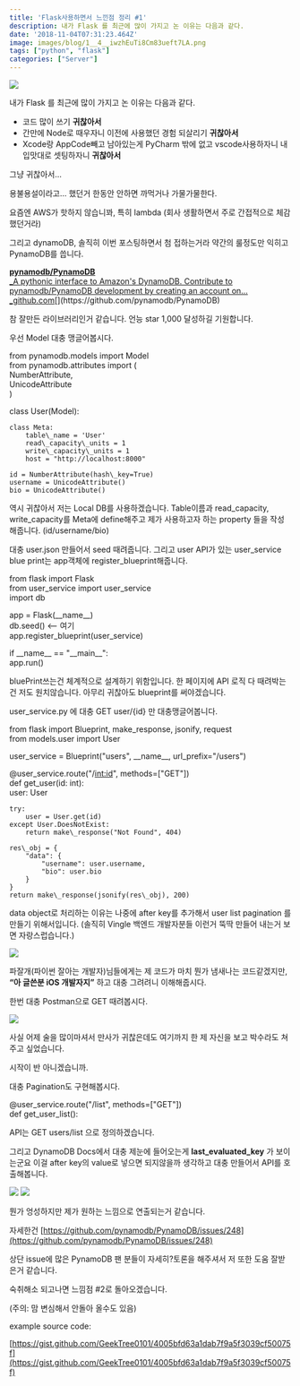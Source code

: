 ```yaml
---
title: 'Flask사용하면서 느낀점 정리 #1'
description: 내가 Flask 를 최근에 많이 가지고 논 이유는 다음과 같다.
date: '2018-11-04T07:31:23.464Z'
image: images/blog/1__4__iwzhEuTi8Cm83ueft7LA.png
tags: ["python", "flask"]
categories: ["Server"]
---
```


![](/images/blog/1__4__iwzhEuTi8Cm83ueft7LA.png)

내가 Flask 를 최근에 많이 가지고 논 이유는 다음과 같다.

*   코드 많이 쓰기 **귀찮아서**
*   간만에 Node로 때우자니 이전에 사용했던 경험 되살리기 **귀찮아서**
*   Xcode랑 AppCode빼고 남아있는게 PyCharm 밖에 없고 vscode사용하자니 내 입맛대로 셋팅하자니 **귀찮아서**

그냥 귀찮아서…

용불용설이라고… 했던거 한동안 안하면 까먹거나 가물가물한다.

요즘엔 AWS가 핫하지 않습니꽈, 특히 lambda (회사 생활하면서 주로 간접적으로 체감했던거라)

그리고 dynamoDB, 솔직히 이번 포스팅하면서 첨 접하는거라 약간의 룰정도만 익히고 PynamoDB를 씁니다.

[**pynamodb/PynamoDB**  
_A pythonic interface to Amazon's DynamoDB. Contribute to pynamodb/PynamoDB development by creating an account on…_github.com](https://github.com/pynamodb/PynamoDB "https://github.com/pynamodb/PynamoDB")[](https://github.com/pynamodb/PynamoDB)

참 잘만든 라이브러리인거 같습니다. 언능 star 1,000 달성하길 기원합니다.

우선 Model 대충 맹글어봅시다.

from pynamodb.models import Model  
from pynamodb.attributes import (  
    NumberAttribute,  
    UnicodeAttribute  
)  
  
class User(Model):  
  
    class Meta:  
        table\_name = 'User'  
        read\_capacity\_units = 1  
        write\_capacity\_units = 1  
        host = "http://localhost:8000"  
  
    id = NumberAttribute(hash\_key=True)  
    username = UnicodeAttribute()  
    bio = UnicodeAttribute()

역시 귀찮아서 저는 Local DB를 사용하겠습니다. Table이름과 read\_capacity, write\_capacity를 Meta에 define해주고 제가 사용하고자 하는 property 들을 작성해줍니다. (id/username/bio)

대충 user.json 만들어서 seed 때려줍니다. 그리고 user API가 있는 user\_service blue print는 app객체에 register\_blueprint해줍니다.

from flask import Flask  
from user\_service import user\_service  
import db  
  
app = Flask(\_\_name\_\_)  
db.seed() <-- 여기  
app.register\_blueprint(user\_service)  
  
  
if \_\_name\_\_ == "\_\_main\_\_":  
    app.run()

bluePrint쓰는건 체계적으로 설계하기 위함입니다. 한 페이지에 API 로직 다 때려박는건 저도 원치않습니다. 아무리 귀찮아도 blueprint를 써야겠습니다.

user\_service.py 에 대충 GET user/{id} 만 대충맹글어봅니다.

from flask import Blueprint, make\_response, jsonify, request  
from models.user import User  
  
user\_service = Blueprint("users", \_\_name\_\_, url\_prefix="/users")  
  
  
@user\_service.route("/<int:id>", methods=\["GET"\])  
def get\_user(id: int):  
    user: User  
  
    try:  
        user = User.get(id)  
    except User.DoesNotExist:  
        return make\_response("Not Found", 404)  
  
    res\_obj = {  
        "data": {  
            "username": user.username,  
            "bio": user.bio  
        }  
    }  
    return make\_response(jsonify(res\_obj), 200)

data object로 처리하는 이유는 나중에 after key를 추가해서 user list pagination 를 만들기 위해서입니다. (솔직히 Vingle 백엔드 개발자분들 이런거 뚝딱 만들어 내는거 보면 자랑스럽습니다.)

![](/images/blog/1__tngd1yo__NW9mOoAIpEneRg.jpeg)

파잘개(파이썬 잘아는 개발자)님들에게는 제 코드가 마치 뭔가 냄새나는 코드같겠지만, **“아 글쓴분 iOS 개발자지”** 하고 대충 그려려니 이해해줍시다.

한번 대충 Postman으로 GET 때려봅시다.

![](/images/blog/1__6YQZyoMvkp__NXnb14N__7KA.png)

사실 어제 술을 많이마셔서 만사가 귀찮은데도 여기까지 한 제 자신을 보고 박수라도 쳐주고 싶었습니다.

시작이 반 아니겠습니까.

대충 Pagination도 구현해봅시다.

@user\_service.route("/list", methods=\["GET"\])  
def get\_user\_list():

API는 GET users/list 으로 정의하겠습니다.

그리고 DynamoDB Docs에서 대충 제눈에 들어오는게 **last\_evaluated\_key** 가 보이는군요 이걸 after key의 value로 넣으면 되지않을까 생각하고 대충 만들어서 API를 호출해봅니다.

![](/images/blog/1__ENgP4z2l6yHyelXRzm____Uw.png)
![](/images/blog/1__zRbZRuyMoxKdD72BP43crg.png)

뭔가 엉성하지만 제가 원하는 느낌으로 연출되는거 같습니다.

자세한건 [https://github.com/pynamodb/PynamoDB/issues/248](https://github.com/pynamodb/PynamoDB/issues/248)

상단 issue에 많은 PynamoDB 팬 분들이 자세히?토론을 해주셔서 저 또한 도움 잘받은거 같습니다.

숙취해소 되고나면 느낌점 #2로 돌아오겠습니다.

(주의: 맘 변심해서 안돌아 올수도 있음)

example source code:

[https://gist.github.com/GeekTree0101/4005bfd63a1dab7f9a5f3039cf50075f](https://gist.github.com/GeekTree0101/4005bfd63a1dab7f9a5f3039cf50075f)
